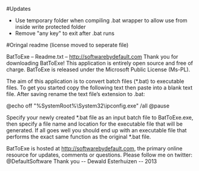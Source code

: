 #Updates
- Use temporary folder when compiling .bat wrapper to allow use from inside write protected folder
- Remove "any key" to exit after .bat runs

#Oringal readme (license moved to seperate file)

BatToExe – Readme.txt – http://softwarebydefault.com
Thank you for downloading BatToExe! This application is entirely open source and free of charge. 
BatToExe is released under the Microsoft Public License (Ms-PL).

The aim of this application is to convert batch files (*.bat) to executable files. 
To get you started copy the following text then paste into a blank text file. 
After saving rename the text file’s extension to .bat:

@echo off
"%SystemRoot%\System32\ipconfig.exe" /all
@pause

Specify your newly created *.bat file as an input batch file to BatToExe.exe, 
then specify a file name and location for the executable file that will be generated. 
If all goes well you should end up with an executable file that performs the exact same function as the original *.bat file.

BatToExe is hosted at http://softwarebydefault.com, the primary online resource for updates, comments or questions.
Please follow me on twitter: @DefaultSoftware
Thank you -- Dewald Esterhuizen -- 2013
